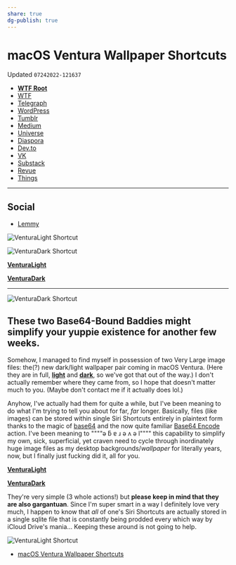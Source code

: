 ```yaml
---
share: true
dg-publish: true
---
```

# macOS Ventura Wallpaper Shortcuts
Updated `07242022-121637`

- [**WTF Root**](https://davidblue.wtf/ventura)
- [WTF](https://davidblue.wtf/drafts/8CA06260-9899-452D-954B-BB2E2F285B0B.html)
- [Telegraph](https://telegra.ph/macOS-Ventura-Wallpaper-Siri-Shortcuts-07-24)
- [WordPress](https://handsetmag.wordpress.com/2022/07/24/macos-ventura-wallpaper-siri-shortcuts/)
- [Tumblr](https://www.tumblr.com/blog/view/asphaltapostle/690675817155526656)
- [Medium](https://medium.com/handset/macos-ventura-wallpaper-siri-shortcuts-55b2eaca5595)
- [Universe](https://davidblue.onuniverse.com/macos-ventura-wallpaper-siri-shortcuts)
- [Diaspora](https://diasp.org/posts/e3ddb680ed9d013aac2b28a1592b385a)
- [Dev.to](https://dev.to/extratone/macos-ventura-wallpaper-siri-shortcuts-3h5l)
- [VK](https://vk.com/wall556258039_54)
- [Substack](https://davidblue.substack.com/p/macos-ventura-wallpaper-siri-shortcuts)
- [Revue](https://www.getrevue.co/profile/davidblue/issues/macos-ventura-wallpaper-siri-shortcuts-1280245)
- [Things](things:///show?id=7ewq9wqU6h1vVnnhnZc1aM)

---

## Social

- [Lemmy](https://lemmy.ml/post/384643)

![VenturaLight Shortcut](https://user-images.githubusercontent.com/43663476/180654883-bb3be598-77c4-4301-935f-be80f1998906.png)

![VenturaDark Shortcut](https://user-images.githubusercontent.com/43663476/180654886-9a45f65f-1622-4d2b-86e7-480e2b95cd89.png)

[**VenturaLight**](https://www.icloud.com/shortcuts/f4e3460dfd684bf2a70bf4a55717d389)

[**VenturaDark**](https://www.icloud.com/shortcuts/e28e2c01892b4fbdafb3a967061924d1)

---

![VenturaDark Shortcut](https://user-images.githubusercontent.com/43663476/180654886-9a45f65f-1622-4d2b-86e7-480e2b95cd89.png)

## These two Base64-Bound Baddies might simplify your yuppie existence for another few weeks.​

Somehow, I managed to find myself in possession of two Very Large image files: the(?) new dark/light wallpaper pair coming in macOS Ventura. (Here they are in full, [**light**](https://davidblue.wtf/ventura/venturalight.jpg) and [**dark**](https://davidblue.wtf/ventura/venturadark.jpg), so we've got that out of the way.) I don't actually remember where they came from, so I hope that doesn't matter much to you. (Maybe don't contact me if it actually does lol.)

Anyhow, I've actually had them for quite a while, but I've been meaning to do what I'm trying to tell you about for far, *far* longer. Basically, files (like images) can be stored within single Siri Shortcuts entirely in plaintext form thanks to the magic of [base64](https://en.wikipedia.org/wiki/Base64) and the now quite familiar [Base64 Encode](https://matthewcassinelli.com/actions/base64-encode/) action. I've been meaning to """"ǝ ƃ ɐ ɹ ǝ ʌ ǝ l"""" this capability to simplify my own, sick, superficial, yet craven need to cycle through inordinately huge image files as my desktop backgrounds/*wallpaper* for literally years, now, but I finally just fucking did it, all for you.

[**VenturaLight**](https://www.icloud.com/shortcuts/f4e3460dfd684bf2a70bf4a55717d389)

[**VenturaDark**](https://www.icloud.com/shortcuts/e28e2c01892b4fbdafb3a967061924d1)

They're very simple (3 whole actions!) but **please keep in mind that they are also gargantuan**. Since I'm super smart in a way I definitely love very much, I happen to know that *all* of one's Siri Shortcuts are actually stored in a single sqlite file that is constantly being prodded every which way by iCloud Drive's mania... Keeping these around is not going to help. 

![VenturaLight Shortcut](https://user-images.githubusercontent.com/43663476/180654883-bb3be598-77c4-4301-935f-be80f1998906.png)
- [macOS Ventura Wallpaper Shortcuts](https://chaff.writeas.com/macos-ventura-wallpaper-shortcuts)